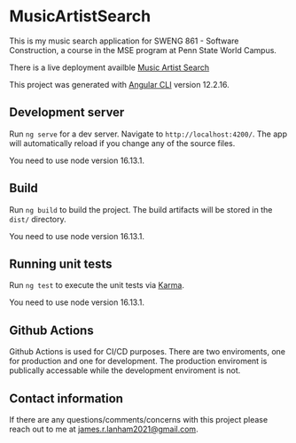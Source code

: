 # MusicArtistSearch

This is my music search application for SWENG 861 - Software Construction, a course in the MSE program at Penn State World Campus.

There is a live deployment availble [Music Artist Search](https://music-artist-search.jameslanham.net)

This project was generated with [Angular CLI](https://github.com/angular/angular-cli) version 12.2.16.

## Development server

Run `ng serve` for a dev server. Navigate to `http://localhost:4200/`. The app will automatically reload if you change any of the source files.

You need to use node version 16.13.1.

## Build

Run `ng build` to build the project. The build artifacts will be stored in the `dist/` directory.

You need to use node version 16.13.1.

## Running unit tests

Run `ng test` to execute the unit tests via [Karma](https://karma-runner.github.io).

You need to use node version 16.13.1.

## Github Actions

Github Actions is used for CI/CD purposes. There are two enviroments, one for production and one for development. 
The production enviroment is publically accessable while the development enviroment is not.

## Contact information

If there are any questions/comments/concerns with this project please reach out to me at james.r.lanham2021@gmail.com.
